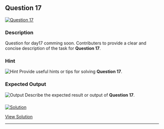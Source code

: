 


## Question 17
<a href="https://github.com/alishgosai/Python-Exercise-and-Solutions/blob/master/questions/Question17.md" target="_blank">
  <img src="https://img.shields.io/badge/Question-17-purple?style=for-the-badge&logoSize=60" alt="Question 17">
</a>

### **Description**
Question for day17 comming soon.
Contributers to provide a clear and concise description of the task for **Question 17**.

### **Hint**
![Hint](https://img.shields.io/badge/Hint:-blue)
Provide useful hints or tips for solving **Question 17**.

### **Expected Output**
![Output](https://img.shields.io/badge/Output:-blue)
Describe the expected result or output of **Question 17**.

### <a href="https://github.com/alishgosai/Python-Exercise-and-Solutions/blob/master/solutions/Solution17.js" target="_blank">
  <img src="https://img.shields.io/badge/Solution-1f8e00?style=for-the-badge&logo=solution&logoColor=white" alt="Solution">
</a>

<a href="https://github.com/alishgosai/Python-Exercise-and-Solutions/blob/master/solutions/Solution17.js" target="_blank">View Solution</a>

---

